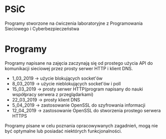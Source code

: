 # PSiC
Programy stworzone na ćwiczenia laboratoryjne z Programowania Sieciowego i Cyberbezpieczeństwa
# Programy
Programy napisane na zajęcia zaczynają się od prostego użycia API do komunikacji sieciowej przez prosty serwer HTTP i klient DNS.
- 1_03_2019 -> użycie blokujących socket'ów
- 8_03_2019 -> użycie nieblokujących socket'ów i poll
- 15_03_2019 -> prosty serwer HTTP(program napisany do nauki współpracy serwera z przeglądarkami)
- 22_03_2019 -> prosty klient DNS
- 5_04_2019 -> zastosowanie OpenSSL do szyfrowania informacji
- 12_04_2019 -> zastosowanie OpenSSL do stworzenia prostego serwera HTTPS

Programy pisane w celu poznania opracowywanych zagadnień, mogą nie być optymalne lub posiadać niektórych funkcjonalności.
